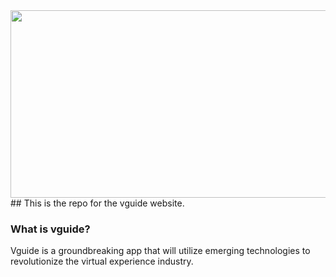 <img src="https://mma.prnewswire.com/media/1513369/Educative_Logo.jpg"  width="600" height="300">
## This is the repo for the vguide website.

### What is vguide?

Vguide is a groundbreaking app that will utilize emerging technologies to revolutionize the virtual experience industry.
